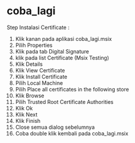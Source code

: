 # coba_lagi

Step Instalasi Certificate : 
1. Klik kanan pada aplikasi coba_lagi.msix
2. Pilih Properties
3. Klik pada tab Digital Signature
4. klik pada list Certificate (Msix Testing)
5. Klik Details
6. Klik View Certificate
7. Klik Install Certificate
8. Pilih Local Machine
9. Pilih Place all certificates in the following store
10. Klik Browse
11. Pilih Trusted Root Certificate Authorities
12. Klik Ok
13. Klik Next
14. Klik Finish
15. Close semua dialog sebelumnya
16. Coba double klik kembali pada coba_lagi.msix

